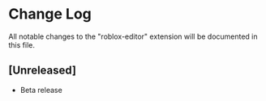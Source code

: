 # Change Log

All notable changes to the "roblox-editor" extension will be documented in this file.

## [Unreleased]

- Beta release